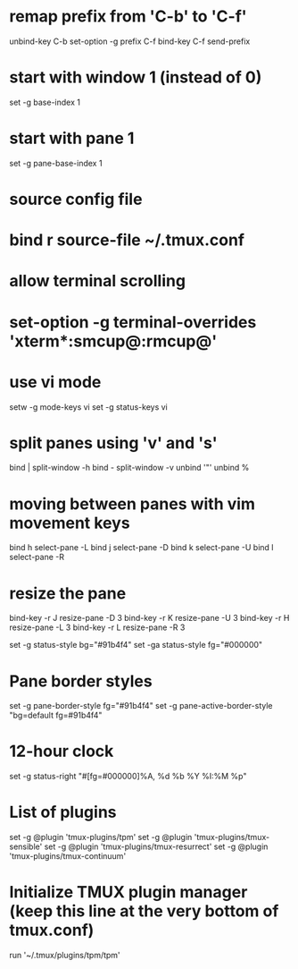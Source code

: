 # remap prefix from 'C-b' to 'C-f'

unbind-key C-b
set-option -g prefix C-f
bind-key C-f send-prefix

# start with window 1 (instead of 0)

set -g base-index 1

# start with pane 1

set -g pane-base-index 1

# source config file

# bind r source-file ~/.tmux.conf

# allow terminal scrolling

# set-option -g terminal-overrides 'xterm\*:smcup@:rmcup@'

# use vi mode

setw -g mode-keys vi
set -g status-keys vi

# split panes using 'v' and 's'

bind | split-window -h
bind - split-window -v
unbind '"'
unbind %

# moving between panes with vim movement keys

bind h select-pane -L
bind j select-pane -D
bind k select-pane -U
bind l select-pane -R

# resize the pane

bind-key -r J resize-pane -D 3
bind-key -r K resize-pane -U 3
bind-key -r H resize-pane -L 3
bind-key -r L resize-pane -R 3

set -g status-style bg="#91b4f4"
set -ga status-style fg="#000000"

# Pane border styles

set -g pane-border-style fg="#91b4f4"
set -g pane-active-border-style "bg=default fg=#91b4f4"

# 12-hour clock

set -g status-right "#[fg=#000000]%A, %d %b %Y %I:%M %p"

# List of plugins

set -g @plugin 'tmux-plugins/tpm'
set -g @plugin 'tmux-plugins/tmux-sensible'
set -g @plugin 'tmux-plugins/tmux-resurrect'
set -g @plugin 'tmux-plugins/tmux-continuum'

# Initialize TMUX plugin manager (keep this line at the very bottom of tmux.conf)

run '~/.tmux/plugins/tpm/tpm'
